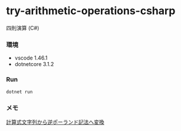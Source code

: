 # try-arithmetic-operations-csharp
四則演算 (C#)

### 環境
- vscode 1.46.1
- dotnetcore 3.1.2

### Run
```bash
dotnet run
```
### メモ
[計算式文字列から逆ポーランド記法へ変換](https://github.com/ymdevx3/try-arithmetic-operations-cshap/blob/master/memo.md)

